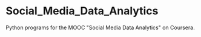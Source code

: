 # Social_Media_Data_Analytics
Python programs for the MOOC "Social Media Data Analytics" on Coursera.
